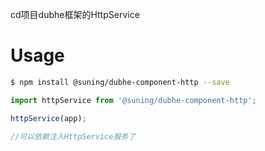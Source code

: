 cd项目dubhe框架的HttpService

# Usage

```bash
$ npm install @suning/dubhe-component-http --save
```

```js
import httpService from '@suning/dubhe-component-http';

httpService(app);

//可以依赖注入HttpService服务了
```